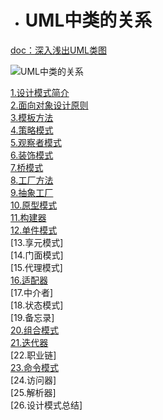 - # UML中类的关系
[doc：深入浅出UML类图](http://www.uml.org.cn/oobject/201211231.asp)

![UML中类的关系](https://github.com/havenow/my-C-plus-plus/blob/master/C%2B%2B%E8%AE%BE%E8%AE%A1%E6%A8%A1%E5%BC%8F/images/uml%E7%B1%BB%E7%9A%84%E5%85%B3%E7%B3%BB.png)  


[1.设计模式简介](https://github.com/havenow/my-C-plus-plus/blob/master/C%2B%2B设计模式/1.设计模式简介.md)  
[2.面向对象设计原则](https://github.com/havenow/my-C-plus-plus/blob/master/C%2B%2B设计模式/2.面向对象设计原则.md)  
[3.模板方法](https://github.com/havenow/my-C-plus-plus/blob/master/C%2B%2B设计模式/3.模板方法.md)  
[4.策略模式](https://github.com/havenow/my-C-plus-plus/blob/master/C%2B%2B设计模式/4.策略模式.md)  
[5.观察者模式](https://github.com/havenow/my-C-plus-plus/blob/master/C%2B%2B设计模式/5.观察者模式.md)  
[6.装饰模式](https://github.com/havenow/my-C-plus-plus/blob/master/C%2B%2B设计模式/6.装饰模式.md)  
[7.桥模式](https://github.com/havenow/my-C-plus-plus/blob/master/C%2B%2B设计模式/7.桥模式.md)  
[8.工厂方法](https://github.com/havenow/my-C-plus-plus/blob/master/C%2B%2B设计模式/8.工厂方法%20.md)  
[9.抽象工厂](https://github.com/havenow/my-C-plus-plus/blob/master/C%2B%2B设计模式/9.抽象工厂.md)  
[10.原型模式](https://github.com/havenow/my-C-plus-plus/blob/master/C%2B%2B设计模式/10.原型模式.md)  
[11.构建器](https://github.com/havenow/my-C-plus-plus/blob/master/C%2B%2B设计模式/11.构建器.md)  
[12.单件模式](https://github.com/havenow/my-C-plus-plus/blob/master/C%2B%2B设计模式/12.单件模式.md)  
[13.享元模式]   
[14.门面模式]  
[15.代理模式]  
[16.适配器](https://github.com/havenow/my-C-plus-plus/blob/master/C%2B%2B设计模式/16.适配器.md)  
[17.中介者]  
[18.状态模式]  
[19.备忘录]  
[20.组合模式](https://github.com/havenow/my-C-plus-plus/blob/master/C%2B%2B设计模式/20.组合模式.md)  
[21.迭代器](https://github.com/havenow/my-C-plus-plus/blob/master/C%2B%2B设计模式/21.迭代器.md)   
[22.职业链]  
[23.命令模式](https://github.com/havenow/my-C-plus-plus/blob/master/C%2B%2B设计模式/23.命令模式.md)  
[24.访问器]  
[25.解析器]  
[26.设计模式总结]  
